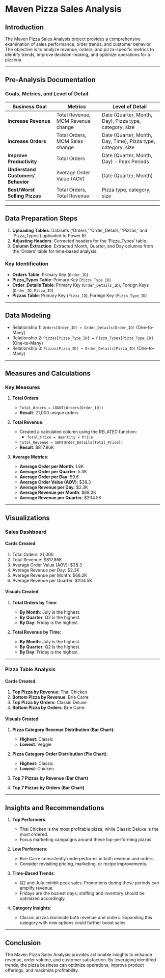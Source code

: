 # Maven Pizza Sales Analysis  

## Introduction  
The Maven Pizza Sales Analysis project provides a comprehensive examination of sales performance, order trends, and customer behavior. The objective is to analyze revenue, orders, and pizza-specific metrics to identify trends, improve decision-making, and optimize operations for a pizzeria.  

---

## Pre-Analysis Documentation  

### Goals, Metrics, and Level of Detail  

| **Business Goal**                  | **Metrics**                      | **Level of Detail**                                   |  
|------------------------------------|-----------------------------------|------------------------------------------------------|  
| **Increase Revenue**               | Total Revenue, MOM Revenue change | Date (Quarter, Month, Day), Pizza type, category, size |  
| **Increase Orders**                | Total Orders, MOM Sales change   | Date (Quarter, Month, Day, Time), Pizza type, category, size |  
| **Improve Productivity**           | Total Orders                     | Date (Quarter, Month, Day) - Peak Periods            |  
| **Understand Customers' Behavior** | Average Order Value (AOV)        | Date (Quarter, Month)                                |  
| **Best/Worst Selling Pizzas**      | Total Orders, Total Revenue      | Pizza type, category, size                           |  

---

## Data Preparation Steps  

1. **Uploading Tables**: Datasets (‘Orders,’ ‘Order_Details,’ ‘Pizzas,’ and ‘Pizza_Types’) uploaded to Power BI.  
2. **Adjusting Headers**: Corrected headers for the ‘Pizza_Types’ table.  
3. **Column Extraction**: Extracted Month, Quarter, and Day columns from the ‘Orders’ table for time-based analysis.  

### Key Identification  

- **Orders Table**: Primary Key (`Order_ID`)  
- **Pizza_Types Table**: Primary Key (`Pizza_Type_ID`)  
- **Order_Details Table**: Primary Key (`Order_Details_ID`), Foreign Keys (`Order_ID`, `Pizza_ID`)  
- **Pizzas Table**: Primary Key (`Pizza_ID`), Foreign Key (`Pizza_Type_ID`)  

---

## Data Modeling  

- Relationship 1: `Orders[Order_ID] ↔ Order_Details[Order_ID]` (One-to-Many)  
- Relationship 2: `Pizzas[Pizza_Type_ID] ↔ Pizza_Types[Pizza_Type_ID]` (One-to-Many)  
- Relationship 3: `Pizzas[Pizza_ID] ↔ Order_Details[Pizza_ID]` (One-to-Many)  

---

## Measures and Calculations  

### Key Measures  

1. **Total Orders**:  
   - `Total_Orders = COUNT(Orders[Order_ID])`  
   - **Result**: 21,000 unique orders  

2. **Total Revenue**:  
   - Created a calculated column using the RELATED function:  
     - `Total_Price = Quantity × Price`  
   - `Total_Revenue = SUM(Order_Details[Total_Price])`  
   - **Result**: $817.86K  

3. **Average Metrics**:  
   - **Average Order per Month**: 1.8K  
   - **Average Order per Quarter**: 5.3K  
   - **Average Order per Day**: 59.6  
   - **Average Order Value (AOV)**: $38.3  
   - **Average Revenue per Day**: $2.3K  
   - **Average Revenue per Month**: $68.2K  
   - **Average Revenue per Quarter**: $204.5K  

---

## Visualizations  

### Sales Dashboard  

#### Cards Created  

1. Total Orders: 21,000  
2. Total Revenue: $817.86K  
3. Average Order Value (AOV): $38.3  
4. Average Revenue per Day: $2.3K  
5. Average Revenue per Month: $68.2K  
6. Average Revenue per Quarter: $204.5K  

#### Visuals Created  

1. **Total Orders by Time**:  
   - **By Month**: July is the highest.  
   - **By Quarter**: Q2 is the highest.  
   - **By Day**: Friday is the highest.  

2. **Total Revenue by Time**:  
   - **By Month**: July is the highest.  
   - **By Quarter**: Q2 is the highest.  
   - **By Day**: Friday is the highest.  

---

### Pizza Table Analysis  

#### Cards Created  

1. **Top Pizza by Revenue**: Thai Chicken  
2. **Bottom Pizza by Revenue**: Brie Carre  
3. **Top Pizza by Orders**: Classic Deluxe  
4. **Bottom Pizza by Orders**: Brie Carre  

#### Visuals Created  

1. **Pizza Category Revenue Distribution (Bar Chart)**:  
   - **Highest**: Classic  
   - **Lowest**: Veggie  

2. **Pizza Category Order Distribution (Pie Chart)**:  
   - **Highest**: Classic  
   - **Lowest**: Chicken  

3. **Top 7 Pizzas by Revenue (Bar Chart)**  
4. **Top 7 Pizzas by Orders (Bar Chart)**  

---

## Insights and Recommendations  

1. **Top Performers**:  
   - Thai Chicken is the most profitable pizza, while Classic Deluxe is the most ordered.  
   - Focus marketing campaigns around these top-performing pizzas.  

2. **Low Performers**:  
   - Brie Carre consistently underperforms in both revenue and orders.  
   - Consider revisiting pricing, marketing, or recipe improvements.  

3. **Time-Based Trends**:  
   - Q2 and July exhibit peak sales. Promotions during these periods can amplify revenue.  
   - Fridays are the busiest days; staffing and inventory should be optimized accordingly.  

4. **Category Insights**:  
   - Classic pizzas dominate both revenue and orders. Expanding this category with new options could further boost sales.  

---

## Conclusion  

The Maven Pizza Sales Analysis provides actionable insights to enhance revenue, order volume, and customer satisfaction. By leveraging identified trends, the pizza business can optimize operations, improve product offerings, and maximize profitability.  
